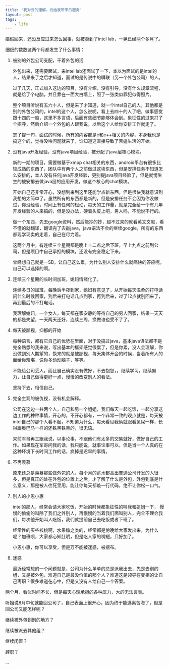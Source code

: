 ```yaml
---
title: '我对云的理解，云给我带来的服务'
layout: post
tags:
    - life
---
```

婚假回来，还没反应过来怎么回事，就被卖到了intel lab，一晃已经两个多月了。

细细的数数这两个月都发生了什么事情：

1. 被别的外包公司支配，干着外包的活

    外包出来，还需要面试，来intel lab还面试了一下，本以为面试的是intel的人，结果来了之后才知道，面试的是传说中的瞬联（另一个外包公司）的人。

    过了几天，正式加入这边的项目，没有介绍，没有引导，没有什么规章流程，就是给了个电脑，并且靠在一面大白墙上，照了一张类似罪犯似得照片。

    整个项目听说有五六十人，但是来了才知道，就一个intel自己的人，其他都是别的外包公司的，intel的这个人，怎么说呢，看上去四十的人了吧，做事感觉跟十四的一般，这里不多言语，后面有些细节能够体会到。象征性的过来打了个招呼，然后介绍一个外包的人跟我说，以后这个人给你安排工作就走了。

    忘了提一句，面试的时候，所有的内容都是c和c++相关的内容，本身我也是搞这个的，觉得没啥问题就来了，谁知道这直接导致了苦逼生活的开始。

2. 没有java开发经验，没有java项目经验，被分配了java层核心模块。

    新的一期的项目，需要做基于xmpp chat相关的东西，android平台有很多比较成熟的东西了，团队中有两个人之前做过这块东西，但是安排任务不知道怎么安排的，本人没有任何java开发经验，更别提java项目经验了，但是就愣生生的被安排去做java层的应用开发，做这个核心的chat模块。

    开始自己还非常开心，没想到来到这里还能学点新东西，但是很快我就意识到我想的太简单了，虽然所有的东西都是新的，但是安排任务不会因为你没做过，你没经验，时间上有任何的松动，每天的工作量，就是完全给一个有几年开发经验的人来搞的，但是没办法，硬着头皮上吧，男人吗，不能说不行的。

    做一个东西，先去google资料，然后能抄的抄，超不过来的就看英文文献，看不懂的就翻译，翻译完了去敲java，java语法不会的继续google，所有的东西都现学现卖的走着，自己在尽力着。

    这两个月中，有连续三个星期都是晚上十二点之后下班，早上九点之前到公司，但是项目中自己承担的模块，还没有完全稳定下来。

    曾经想自己就是一SB，让自己这么累，为什么别人安排什么就痛快的答应呢，自己可以选择的啊。

3. 连续三个星期的长时间加班，媳妇情绪化了。

    连续多日的加班，每晚后半夜到家，媳妇有意见了，从开始每天温柔的打电话问什么时候回家，到后来打电话几点到家，再到后来，过了12点就别回来了，再到最后的不打电话。

    我理解媳妇，一个女人，每天都在家安静的等待自己的男人回家，结果一天天的都是失望，一天两天还好，连续三周，换做谁也受不了了。

4. 每天被鄙视，抑郁的开始

    每种语言，都有它自己的优势在里面，对于没搞过java，基本java语法都不是完全熟悉的我来说，写出基本的框架感觉很累了，但是你累，没人会理解，你没做到别人期望的，换来的就是被鄙视，每天集体开会的时候，当着所有人的面给你难堪，说你多动动脑子，等等。

    不能给公司丢人，而且自己确实没有做好，不去抱怨，，继续学习，继续努力，让自己做得更好一点，慢慢的改变别人的看法。

    坚持下去，相信自己。

5. 完全主观的被仇视，没有机会解释。

     公司在这边一共两个人，自己和另一个姐姐，我们每天一起吃饭，一起分享这边工作的种种事情，开心的，不开心都有，一个非常一致的观点就是，每天被intel自己的那个人看不起，不知道为什么，每天看见我俩就跟看见屎一样，长得跟奥巴马一样的还铁黑铁黑的，很无语。

     来前军哥再三跟我说，以事论事，不跟他们有太多的交集就好，做好自己的工作。如果现在军哥问我的话，我只能说，就事论事可以，但是当一个人真的在这种环境下长时间工作的话，疯掉是迟早的事情。

6. 不再羡慕

     原来还总是羡慕那些做外包的人，每个月的薪水都高出普通公司开发的人很多，但是真正的处在外包的位置上之后，才了解了什么是外包，外包到底是什么意义，那是被人往死里用，能让你每天都敲一行代码，绝不让你松一口气。

7. 别人的小恩小惠

    intel的那人，经常会请大家吃饭，开始的时候都象征性的叫我和姐姐一下， 慢慢的偷偷的叫除了我们之外别人，再慢慢的当着我们面叫别人，完全不理会我们，每次他开始叫人吃饭，我们就提前自己去吃饭或者下班了。

    经常性的买些核桃啊，水果糖之类的，经常都是傍晚给大家发出来，为什么呢？加班呗，大家都心知肚明，但是吃人家的嘴短，只好加了。

    小恩小惠，你可以享受，但是万不能被迷惑，被摆布。

8. 迷惑

    最近经常想的一个问题就是，公司为什么单单的总是派我出去，先是去别的组，又是被外包，难道自己是最没价值的那个人？难道这是领导在变相的让自己离职？很多难道在心中，但是又没有人给自己一个答案。

两个月，看似时间不长，但是每天心理承担的各种压力，大的无法言表。

听姐说8月中旬就能回公司了，自己表面上很开心，因为终于能逃离苦海了，但是回公司又能怎样呢？

继续被外包到别的地方？

继续被派去其他组？

继续闲置？

辞职？

...